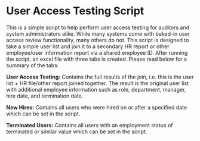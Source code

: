 # User Access Testing Script

This is a simple script to help perform user access testing for auditors and system administrators alike. While many systems come with baked-in user access review functionality, many others do not. This script is designed to take a simple user list and join it to a secondary HR report or other employee/user information report via a shared employee ID. After running the script, an excel file with three tabs is created. Please read below for a summary of the tabs:

**User Access Testing:** Contains the full results of the join, i.e. this is the user list + HR file/other report joined together. The result is the original user list with additional employee information such as role, department, manager, hire date, and termination date.

**New Hires:** Contains all users who were hired on or after a specified date which can be set in the script.

**Terminated Users:** Contains all users with an employment status of terminated or similar value which can be set in the script.
